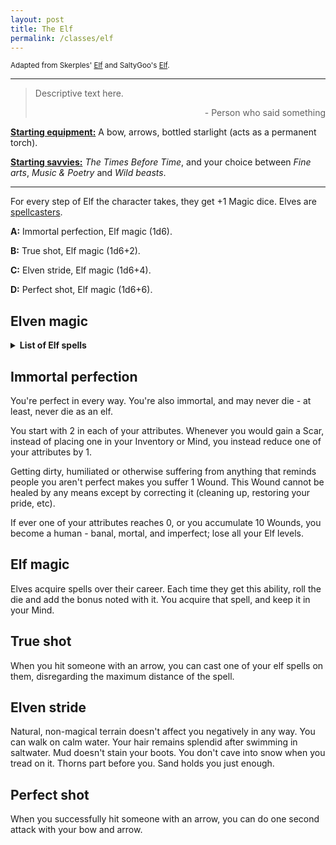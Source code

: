 ```yaml
---
layout: post
title: The Elf
permalink: /classes/elf
---
```

<small>Adapted from Skerples' [Elf](https://coinsandscrolls.blogspot.com/2017/05/osr-elves-and-elf-wizards.html) and SaltyGoo's [Elf](https://saltygoo.github.io/class/magic-user/elf).</small>

***

>Descriptive text here.
>
><p style="text-align: right">- Person who said something</p>

<b><u>Starting equipment:</u></b> A bow, arrows, bottled starlight (acts as a permanent torch).

<b><u>Starting savvies:</u></b> <i>The Times Before Time</i>, and your choice between <i>Fine arts</i>, <i>Music & Poetry</i> and <i>Wild beasts</i>.

***

For every step of Elf the character takes, they get +1 Magic dice. Elves are [spellcasters](https://bartapapa.github.io/legend/base-rules#spellcasting).

<b>A:</b> Immortal perfection, Elf magic (1d6).

<b>B:</b> True shot, Elf magic (1d6+2).

<b>C:</b> Elven stride, Elf magic (1d6+4).

<b>D:</b> Perfect shot, Elf magic (1d6+6).

## Elven magic
<details markdown="1">
<summary><b>List of Elf spells</b></summary>
* <b>1: Clarity.</b>
  R: Nearby, T: [dice] creatures, D: Instantaneous.
  
  Target makes another Save against a emotion-affecting effect (fear, anger, sadness, pleasure, pain). This can affect yourself.

* <b>2: Speak with Birds.</b>
  R: Far, T: birds, D: 20 minutes.
  
  You can talk to a bird, and it can talk back. If there is a party of 3-6 adventurer's moving through the forest nearby, a random songbird has a [dice]-in-6 chance of knowing where they are and if they're doing anything extra weird. Birds of prey are rarer, but more observant.

* <b>3: Blossom.</b>
  R: Touch, T: plant, D: permanent.
  
  Touched plant flourishes. Seeds germinate, flowerbuds swell and bloom, and a sickly plant regains vigor. Heals [sum] HP to a plant creature. If cast on a fruit, the fruit will grow up to the maximum normal size or 2x as big (whichever is smaller). Yes, you can use this to double your rations, as long as your rations are fruit or vegetables. 

* <b>4: Illusion of youth.</b>
  R: Touch, T: creature, D: [dice] days, or if [sum] > 12, until death.
  
  This spell cloaks you or your companions. You'll probably want to cast if before meeting a High Elf. Remember, you can't "see through" illusions, but you can pop it with a good solid blow. 

* <b>5: Locate animal.</b>
  R: [dice] miles, T: creature, D: [dice] hours.
  
  Name a common animal. You now know where the nearest example of the animal is.

* <b>6: Unseen orchestra.</b>
  R: 0, T: self, D: [sum] minutes.
  
  You are surrounded by the harmonious sounds of a five-piece band for the duration of the spell. The exact instruments vary caster to caster, and the unseen band can play any song you've heard before. It cannot duplicate speech. You can also opt to center the effect on an adjacent location, rather than on yourself.

* <b>7: Floral salvage.</b>
  R: touch, T: creature, D: instantaneous.
  
  Flowers (caster chooses the type) erupt from the target's wounds. Target takes 1 damage for every point of damage it has already taken, not exceeding [sum]x2. Save for half. If this damage kills the target, their corpse is entirely consumed by plant growth, and turns into a beautiful tree covered in flowers. Height is 2d4 x creature's HD in feet. 

* <b>8: Beautify.</b>
  R: touch, T: creature or object, D: [sum] hours, or if >6 permanent.
  
  While Illusion of Youth is merely an illusion, this is the real deal. You won't get any younger but you and the things you own will look as good as new, or possibly better. Expect Elf Wizards to cast this on themselves openly (just in case), and on their allies (secretly, if required).

* <b>9: Magic arrow.</b>
  R: Far, T: creature or object, D: instantaneous.
  
  Target takes [sum] + [dice] damage, no save. You have to fire this spell using a bow. The spell is the arrow.

* <b>10: Serpents of the Earth.</b>
  R: Touch, T: section of natural soil or stone, D: concentration.
  
  [Sum] enormous serpents of HD 1d4 crawl up from the dirt. They have +[dice] to attack, [dice] Armor, and deal 1d6+HD damage, except for the 1 HD serpents, which are small and bite for 1 damage + deadly poison. Serpents are not controlled by the caster. They're just pissed off snakes.

* <b>11: Elegant judgment</b>
  R: Far, T: room-sized space, D: instantaneous.
  
  Does [sum] damage on a success, or half on partial. Like a fireball, but the flames are purple and gold. Creatures who are beautiful, non-sentient creatures, beautiful objects, the dead, or other Elves are immune to this spell.

* <b>12: Rain of arrows</b>
  R: Far, T: room-sized space, D: instantaneous.
  
  Does [sum] damage. As fireball except that the caster fires an arrow into the air (which turns into a multitude) and the damage is all piercing damage. Doesn't work in places with low ceilings (less than 100').

</details>

## Immortal perfection
You're perfect in every way. You're also immortal, and may never die - at least, never die as an elf.

You start with 2 in each of your attributes. Whenever you would gain a Scar, instead of placing one in your Inventory or Mind, you instead reduce one of your attributes by 1.

Getting dirty, humiliated or otherwise suffering from anything that reminds people you aren't perfect makes you suffer 1 Wound. This Wound cannot be healed by any means except by correcting it (cleaning up, restoring your pride, etc).

If ever one of your attributes reaches 0, or you accumulate 10 Wounds, you become a human - banal, mortal, and imperfect; lose all your Elf levels.

## Elf magic
Elves acquire spells over their career. Each time they get this ability, roll the die and add the bonus noted with it. You acquire that spell, and keep it in your Mind.

## True shot
When you hit someone with an arrow, you can cast one of your elf spells on them, disregarding the maximum distance of the spell.

## Elven stride
Natural, non-magical terrain doesn't affect you negatively in any way. You can walk on calm water. Your hair remains splendid after swimming in saltwater. Mud doesn't stain your boots. You don't cave into snow when you tread on it. Thorns part before you. Sand holds you just enough.

## Perfect shot
When you successfully hit someone with an arrow, you can do one second attack with your bow and arrow.
